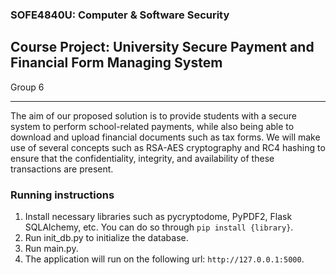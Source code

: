 ### SOFE4840U: Computer & Software Security

## Course Project: University Secure Payment and Financial Form Managing System

Group 6

-------------------------------------------

The aim of our proposed solution is to provide students with a secure system to perform school-related payments, while also being able to download and upload financial documents such as tax forms.
We will make use of several concepts such as RSA-AES cryptography and RC4 hashing to ensure that the confidentiality, integrity, and availability of these transactions are present. 

### Running instructions

1. Install necessary libraries such as pycryptodome, PyPDF2, Flask SQLAlchemy, etc. You can do so through ```pip install {library}```.
2. Run init_db.py to initialize the database.
3. Run main.py.
4. The application will run on the following url: ```http://127.0.0.1:5000```.
